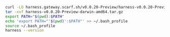 ```bash
curl -LO harness.gateway.scarf.sh/v0.0.20-Preview/harness-v0.0.20-Preview-darwin-amd64.tar.gz
tar -xvf harness-v0.0.20-Preview-darwin-amd64.tar.gz 
export PATH="$(pwd):$PATH" 
echo 'export PATH="'$(pwd)':$PATH"' >> ~/.bash_profile  
source ~/.bash_profile 
harness --version
```

<!---
Non Scarf cURL
curl -LO https://github.com/harness/harness-cli/releases/download/v0.0.20-Preview/harness-v0.0.20-Preview-darwin-amd64.tar.gz 
-->

<!---
Scarf cURL
curl -LO harness.gateway.scarf.sh/v0.0.20-Preview/harness-v0.0.20-Preview-darwin-amd64.tar.gz
-->